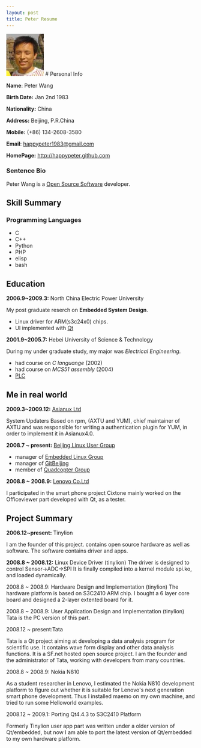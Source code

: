```yaml
---
layout: post
title: Peter Resume
--- 
```

<img src="./images/peter.jpg" alt="Peter Face" />
# Personal Info

**Name**: Peter Wang

**Birth Date:** Jan 2nd 1983

**Nationality:** China

**Address:** Beijing, P.R.China

**Mobile:** (+86) 134-2608-3580

**Email**: happypeter1983@gmail.com

**HomePage:** <http://happypeter.github.com>

### Sentence Bio

Peter Wang is a [Open Source Software][oss] developer. 

[oss]:http://en.wikipedia.org/wiki/Open_source

## Skill Summary

### Programming Languages

 - C
 - C++
 - Python
 - PHP
 - elisp
 - bash

## Education

__2006.9~2009.3:__ North China Electric Power University

My post graduate reserch on  __Embedded System Design__. 

 - Linux driver for ARM(s3c24x0) chips.  
 - UI implemented with [Qt](http://qt.nokia.com/)

__2001.9~2005.7:__ Hebei University of Science & Technology

During my under graduate study, my major was _Electrical Engineering_.
 - had course on _C languange_  (2002)
 - had course on _MCS51 assembly_   (2004)
 - [PLC][plc]

## Me in real world

__2009.3~2009.12:__ [Asianux Ltd][asianux]

System Updaters Based on rpm, (AXTU and YUM), chief maintainer of AXTU
and was responsible for writing a authentication plugin for YUM, in
order to implement it in Asianux4.0.

__2008.7 ~ present:__ [Beijing Linux User Group][blug]

 - manager of [Embedded Linux Group][elg]
 - manager of [GitBeijing][gitbeijing]
 - member of  [Quadcopter Group][quad]

__2008.8 ~ 2008.9:__ [Lenovo Co.Ltd][lenovo]

I participated in the smart phone project Cixtone mainly worked on the
Officeviewer part developed with Qt, as a tester. 

## Project Summary

__2006.12~present:__ Tinylion

I am the founder of this project.
contains open source hardware as well as software. The software
contains driver and apps.
 
__2008.8 ~ 2008.12:__ Linux Device Driver (tinylion)
The driver is designed to control Sensor->ADC->SPI It is finally
compiled into a kernel module spi.ko, and loaded dynamically. 

2008.8 ~ 2008.9: Hardware Design and Implementation (tinylion)
The hardware platform is based on S3C2410 ARM chip. I bought a 6 layer
core board and designed a 2-layer extented board for it. 

2008.8 ~ 2008.9: User Application Design and Implementation (tinylion)
Tata is the PC version of this part.

2008.12 ~ present:Tata

Tata is a Qt project aiming at developing a data analysis program for
scientific use. It contains wave form display and other data analysis
functions. It is a SF.net hosted open source project. I am the founder
and the administrator of Tata, working with developers from many
countries. 

2008.8 ~ 2008.9: Nokia N810

As a student researcher in Lenovo, I  estimated the Nokia
N810 development platform to figure out whether it is suitable for
Lenovo's next generation smart phone development. Thus I installed
maemo on my own machine, and tried to run some Helloworld examples. 

2008.12 ~ 2009.1: Porting Qt4.4.3 to S3C2410 Platform

Formerly Tinylion user app part was written under a older version of
Qt/embedded, but now I am able to port the latest version of
Qt/embedded to my own hardware platform.  

[asianux]: http://www.asianux.com
[plc]: http://en.wikipedia.org/wiki/Programmable_logic_controller
[blug]: http://www.beijinglug.org/en/index.php
[lenovo]: http://www.lenovo.com/us/en/#ss
[elg]:http://www.beijinglug.org/en/index.php?option=com_groupjive&action=gj.core.groups.showgroup&groupid=22&Itemid=134
[gitbeijing]: http://happypeter.github.com/GitBeijing/
[quad]:http://www.beijinglug.org/en/index.php?option=com_groupjive&action=gj.core.groups.showgroup&groupid=8&Itemid=134
